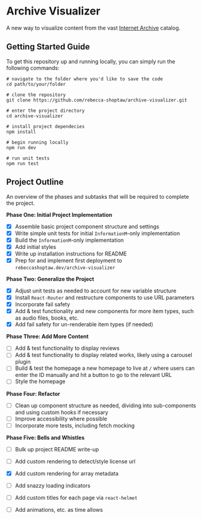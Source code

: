 # Archive Visualizer
A new way to visualize content from the vast [Internet Archive](https://archive.org/) catalog.

## Getting Started Guide
To get this repository up and running locally, you can simply run the following commands:
```
# navigate to the folder where you'd like to save the code
cd path/to/your/folder

# clone the repository
git clone https://github.com/rebecca-shoptaw/archive-visualizer.git

# enter the project directory
cd archive-visualizer

# install project dependecies
npm install

# begin running locally
npm run dev

# run unit tests
npm run test
```

## Project Outline
An overview of the phases and subtasks that will be required to complete the project.

**Phase One: Initial Project Implementation**
- [x] Assemble basic project component structure and settings
- [x] Write simple unit tests for initial `InformationM`-only implementation
- [x] Build the `InformationM`-only implementation
- [x] Add initial styles
- [x] Write up installation instructions for README
- [x] Prep for and implement first deployment to `rebeccashoptaw.dev/archive-visualizer`

**Phase Two: Generalize the Project**
- [x] Adjust unit tests as needed to account for new variable structure
- [x] Install `React-Router` and restructure components to use URL parameters
- [x] Incorporate fail safety
- [x] Add & test functionality and new components for more item types, such as audio files, books, etc.
- [x] Add fail safety for un-renderable item types (if needed)

**Phase Three: Add More Content**
- [ ] Add & test functionality to display reviews
- [ ] Add & test functionality to display related works, likely using a carousel plugin
- [ ] Build & test the homepage a new homepage to live at `/` where users can enter the ID manually and hit a button to go to the relevant URL
- [ ] Style the homepage

**Phase Four: Refactor**
- [ ] Clean up component structure as needed, dividing into sub-components and using custom hooks if necessary
- [ ] Improve accessibility where possible
- [ ] Incorporate more tests, including fetch mocking

**Phase Five: Bells and Whistles**
- [ ] Bulk up project README write-up
- [ ] Add custom rendering to detect/style license url
- [x] Add custom rendering for array metadata
- [ ] Add snazzy loading indicators
- [ ] Add custom titles for each page via `react-helmet`
- [ ] Add animations, etc. as time allows

